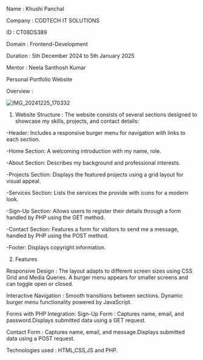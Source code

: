 Name : Khushi Panchal 

Company : CODTECH IT SOLUTIONS 

ID : CT08DS389

Domain : Frontend-Development 

Duration : 5th December 2024 to 5th January 2025

Mentor : Neela Santhosh Kumar 

Personal Portfolio Website 

Overview : 

![IMG_20241225_170332](https://github.com/user-attachments/assets/4657706a-95f0-4268-b48d-8f9c3002c366)

1. Website Structure : The website consists of several sections designed to showcase my skills, projects, and contact details:

-Header: Includes a responsive   burger menu for navigation with links to each section.

-Home Section: A welcoming introduction with my name, role.

-About Section: Describes my background and professional interests.

-Projects Section: Displays the featured projects using a grid layout for visual appeal.

-Services Section: Lists the services the provide with icons for a modern look.

-Sign-Up Section: Allows users to register their details through a form handled by PHP using the GET method.

-Contact Section: Features a form for visitors to send me a message, handled by PHP using the POST method.

-Footer: Displays copyright information.



2. Features

Responsive Design : The layout adapts to different screen sizes using CSS Grid and Media Queries.
A burger menu appears for smaller screens and can toggle open or closed.

Interactive Navigation : Smooth transitions between sections.
Dynamic burger menu functionality powered by JavaScript.

Forms with PHP Integration:
Sign-Up Form : Captures name, email, and password.Displays submitted data using a GET request.


Contact Form : Captures name, email, and message.Displays submitted data using a POST request.

Technologies used : HTML,CSS,JS and PHP.
